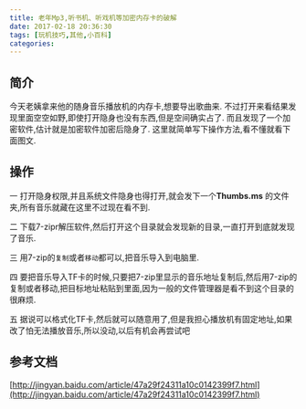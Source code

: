 ```yaml
---
title: 老年Mp3,听书机、听戏机等加密内存卡的破解
date: 2017-02-18 20:36:30
tags: [玩机技巧,其他,小百科]
categories:
---
```



## 简介
今天老姨拿来他的随身音乐播放机的内存卡,想要导出歌曲来.
不过打开来看结果发现里面空空如野,即使打开隐身也没有东西,但是空间确实占了.
而且发现了一个加密软件,估计就是加密软件加密后隐身了.
这里就简单写下操作方法,看不懂就看下面图文.

## 操作
一 打开隐身权限,并且系统文件隐身也得打开,就会发下一个**Thumbs.ms** 的文件夹,所有音乐就藏在这里不过现在看不到.

二 下载7-zipr解压软件,然后打开这个目录就会发现新的目录,一直打开到底就发现了音乐.

三 用7-zip的`复制`或者`移动`都可以,把音乐导入到电脑里.

四 要把音乐导入TF卡的时候,只要把7-zip里显示的音乐地址复制后,然后用7-zip的复制或者移动,把目标地址粘贴到里面,因为一般的文件管理器是看不到这个目录的很麻烦.

五 据说可以格式化TF卡,然后就可以随意用了,但是我担心播放机有固定地址,如果改了怕无法播放音乐,所以没动,以后有机会再尝试吧

## 参考文档
[http://jingyan.baidu.com/article/47a29f24311a10c0142399f7.html](http://jingyan.baidu.com/article/47a29f24311a10c0142399f7.html)
